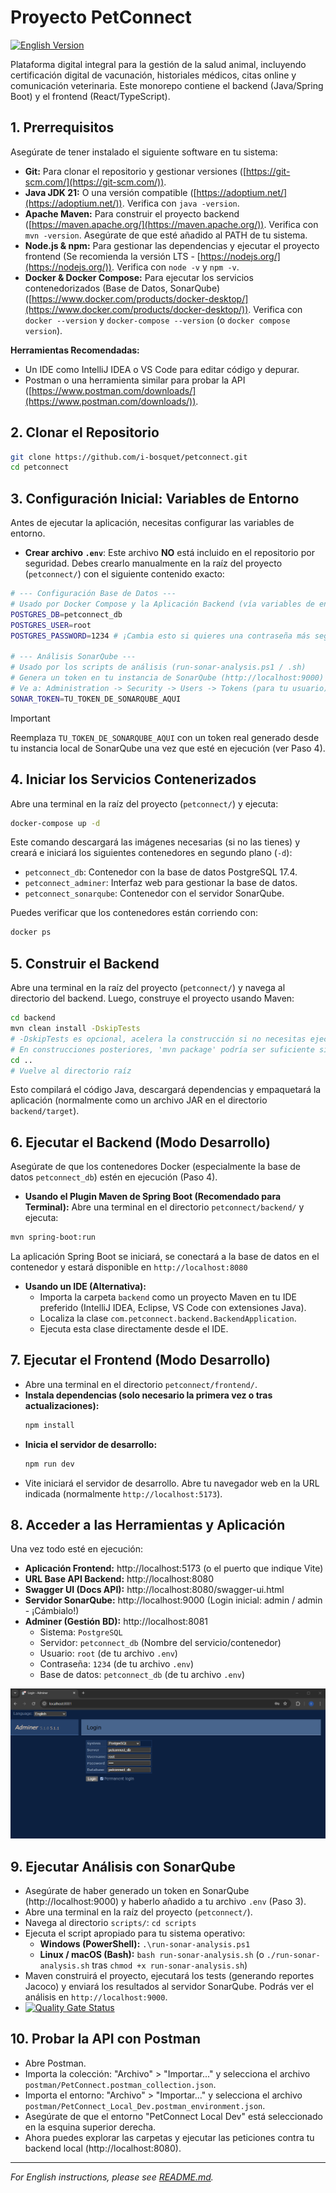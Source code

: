 # Proyecto PetConnect 

[![English Version](https://img.shields.io/badge/Version-English-blue)](README.md)

Plataforma digital integral para la gestión de la salud animal, incluyendo certificación digital de vacunación, historiales médicos, citas online y comunicación veterinaria. Este monorepo contiene el backend (Java/Spring Boot) y el frontend (React/TypeScript).

<!-- TODO: Añadir captura de pantalla de la aplicación funcionando aquí -->
<!-- ![Captura Aplicación PetConnect](.github/readme-assets/app-screenshot.png) -->

## 1. Prerrequisitos

Asegúrate de tener instalado el siguiente software en tu sistema:

*   **Git:** Para clonar el repositorio y gestionar versiones ([https://git-scm.com/](https://git-scm.com/)).
*   **Java JDK 21:** O una versión compatible ([https://adoptium.net/](https://adoptium.net/)). Verifica con `java -version`.
*   **Apache Maven:** Para construir el proyecto backend ([https://maven.apache.org/](https://maven.apache.org/)). Verifica con `mvn -version`. Asegúrate de que esté añadido al PATH de tu sistema.
*   **Node.js & npm:** Para gestionar las dependencias y ejecutar el proyecto frontend (Se recomienda la versión LTS - [https://nodejs.org/](https://nodejs.org/)). Verifica con `node -v` y `npm -v`.
*   **Docker & Docker Compose:** Para ejecutar los servicios contenedorizados (Base de Datos, SonarQube) ([https://www.docker.com/products/docker-desktop/](https://www.docker.com/products/docker-desktop/)). Verifica con `docker --version` y `docker-compose --version` (o `docker compose version`).

**Herramientas Recomendadas:**

*   Un IDE como IntelliJ IDEA o VS Code para editar código y depurar.
*   Postman o una herramienta similar para probar la API ([https://www.postman.com/downloads/](https://www.postman.com/downloads/)).

## 2. Clonar el Repositorio


```bash
git clone https://github.com/i-bosquet/petconnect.git
cd petconnect
```

## 3. Configuración Inicial: Variables de Entorno
Antes de ejecutar la aplicación, necesitas configurar las variables de entorno.

- **Crear archivo `.env`**: Este archivo **NO** está incluido en el repositorio por seguridad. Debes crearlo manualmente en la raíz del proyecto (`petconnect/`) con el siguiente contenido exacto:
```bash
# --- Configuración Base de Datos ---
# Usado por Docker Compose y la Aplicación Backend (vía variables de entorno)
POSTGRES_DB=petconnect_db
POSTGRES_USER=root
POSTGRES_PASSWORD=1234 # ¡Cambia esto si quieres una contraseña más segura!

# --- Análisis SonarQube ---
# Usado por los scripts de análisis (run-sonar-analysis.ps1 / .sh)
# Genera un token en tu instancia de SonarQube (http://localhost:9000)
# Ve a: Administration -> Security -> Users -> Tokens (para tu usuario) -> Generate Tokens
SONAR_TOKEN=TU_TOKEN_DE_SONARQUBE_AQUI
```
> [!IMPORTANT]
> Reemplaza `TU_TOKEN_DE_SONARQUBE_AQUI` con un token real generado desde tu instancia local de SonarQube una vez que esté en ejecución (ver Paso 4).

## 4. Iniciar los Servicios Contenerizados
Abre una terminal en la raíz del proyecto (`petconnect/`) y ejecuta:

```bash
docker-compose up -d
```

Este comando descargará las imágenes necesarias (si no las tienes) y creará e iniciará los siguientes contenedores en segundo plano (`-d`):
- `petconnect_db`: Contenedor con la base de datos PostgreSQL 17.4.
- `petconnect_adminer`: Interfaz web para gestionar la base de datos.
- `petconnect_sonarqube`: Contenedor con el servidor SonarQube.

Puedes verificar que los contenedores están corriendo con:
```bash
docker ps
```
<!-- TODO: Añadir captura de 'docker ps -->
<!-- ![Contenedores Docker Corriendo](.github/readme-assets/docker-ps.png) -->

## 5. Construir el Backend
Abre una terminal en la raíz del proyecto (`petconnect/`) y navega al directorio del backend. 
Luego, construye el proyecto usando Maven:

```bash
cd backend
mvn clean install -DskipTests 
# -DskipTests es opcional, acelera la construcción si no necesitas ejecutar tests aún
# En construcciones posteriores, 'mvn package' podría ser suficiente si no han cambiado las dependencias
cd .. 
# Vuelve al directorio raíz
```

Esto compilará el código Java, descargará dependencias y empaquetará la aplicación (normalmente como un archivo JAR en el directorio `backend/target`).

## 6. Ejecutar el Backend (Modo Desarrollo)
Asegúrate de que los contenedores Docker (especialmente la base de datos `petconnect_db`) estén en ejecución (Paso 4).
- **Usando el Plugin Maven de Spring Boot (Recomendado para Terminal):**
  Abre una terminal en el directorio `petconnect/backend/` y ejecuta:
```bash
mvn spring-boot:run
```

La aplicación Spring Boot se iniciará, se conectará a la base de datos en el contenedor y estará disponible en `http://localhost:8080`
 
- **Usando un IDE (Alternativa):**
  - Importa la carpeta `backend` como un proyecto Maven en tu IDE preferido (IntelliJ IDEA, Eclipse, VS Code con extensiones Java).
  - Localiza la clase `com.petconnect.backend.BackendApplication`.
  - Ejecuta esta clase directamente desde el IDE.

## 7. Ejecutar el Frontend (Modo Desarrollo)

*   Abre una terminal en el directorio `petconnect/frontend/`.
*   **Instala dependencias (solo necesario la primera vez o tras actualizaciones):**
    ```bash
    npm install
    ```
*   **Inicia el servidor de desarrollo:**
    ```bash
    npm run dev
    ```
*   Vite iniciará el servidor de desarrollo. Abre tu navegador web en la URL indicada (normalmente `http://localhost:5173`).

## 8. Acceder a las Herramientas y Aplicación

Una vez todo esté en ejecución:

*   **Aplicación Frontend:** http://localhost:5173 (o el puerto que indique Vite)
*   **URL Base API Backend:** http://localhost:8080
*   **Swagger UI (Docs API):** http://localhost:8080/swagger-ui.html
*   **Servidor SonarQube:** http://localhost:9000 (Login inicial: admin / admin - ¡Cámbialo!)
*   **Adminer (Gestión BD):** http://localhost:8081
    *   Sistema: `PostgreSQL`
    *   Servidor: `petconnect_db` (Nombre del servicio/contenedor)
    *   Usuario: `root` (de tu archivo `.env`)
    *   Contraseña: `1234` (de tu archivo `.env`)
    *   Base de datos: `petconnect_db` (de tu archivo `.env`)

<!-- TODO: Añadir capturas de Swagger UI, SonarQube, Adminer login -->
<!-- ![Swagger UI](.github/readme-assets/swagger-ui.png) -->
<!-- ![Dashboard SonarQube](.github/readme-assets/sonarqube.png) -->
![Adminer Login](.github/readme-assets/adminer.png)

## 9. Ejecutar Análisis con SonarQube

- Asegúrate de haber generado un token en SonarQube (http://localhost:9000) y haberlo añadido a tu archivo `.env` (Paso 3).
- Abre una terminal en la raíz del proyecto (`petconnect/`).
- Navega al directorio `scripts/`: `cd scripts`
- Ejecuta el script apropiado para tu sistema operativo:
    - **Windows (PowerShell):** `.\run-sonar-analysis.ps1`
    - **Linux / macOS (Bash):** `bash run-sonar-analysis.sh` (o `./run-sonar-analysis.sh` tras `chmod +x run-sonar-analysis.sh`)
- Maven construirá el proyecto, ejecutará los tests (generando reportes Jacoco) y enviará los resultados al servidor SonarQube. Podrás ver el análisis en `http://localhost:9000`.
- [![Quality Gate Status](http://localhost:9000/api/project_badges/measure?project=petconnect_backend&metric=alert_status&token=sqa_761d07dc5cd239cee77d9ee6bcc7d4391b39f53f)](http://localhost:9000/dashboard?id=petconnect_backend&codeScope=overall)

## 10. Probar la API con Postman

-   Abre Postman.
-   Importa la colección: "Archivo" > "Importar..." y selecciona el archivo `postman/PetConnect.postman_collection.json`.
-   Importa el entorno: "Archivo" > "Importar..." y selecciona el archivo `postman/PetConnect_Local_Dev.postman_environment.json`.
-   Asegúrate de que el entorno "PetConnect Local Dev" está seleccionado en la esquina superior derecha.
-   Ahora puedes explorar las carpetas y ejecutar las peticiones contra tu backend local (http://localhost:8080).

<!-- TODO: Añadir captura de Postman con la colección/entorno importado -->
<!-- ![Configuración Postman](.github/readme-assets/postman-setup.png) -->

---
*For English instructions, please see [README.md](README.md).*